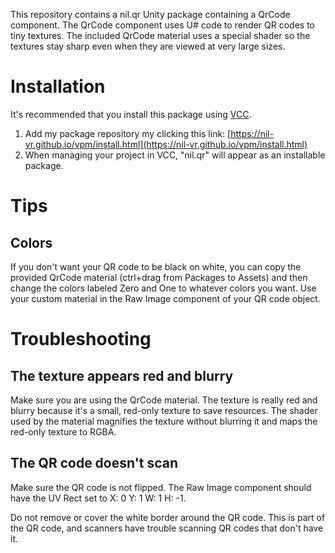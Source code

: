 This repository contains a nil.qr Unity package containing a QrCode component. The QrCode component uses U# code to render QR codes to tiny textures. The included QrCode material uses a special shader so the textures stay sharp even when they are viewed at very large sizes.

# Installation

It's recommended that you install this package using [VCC].

1. Add my package repository my clicking this link: [https://nil-vr.github.io/vpm/install.html](https://nil-vr.github.io/vpm/install.html)
2. When managing your project in VCC, "nil.qr" will appear as an installable package.

[VCC]: https://vcc.docs.vrchat.com/

# Tips

## Colors

If you don't want your QR code to be black on white, you can copy the provided QrCode material (ctrl+drag from Packages to Assets) and then change the colors labeled Zero and One to whatever colors you want. Use your custom material in the Raw Image component of your QR code object.

# Troubleshooting

## The texture appears red and blurry

Make sure you are using the QrCode material. The texture is really red and blurry because it's a small, red-only texture to save resources. The shader used by the material magnifies the texture without blurring it and maps the red-only texture to RGBA.

## The QR code doesn't scan

Make sure the QR code is not flipped. The Raw Image component should have the UV Rect set to X: 0 Y: 1 W: 1 H: -1.

Do not remove or cover the white border around the QR code. This is part of the QR code, and scanners have trouble scanning QR codes that don't have it.
